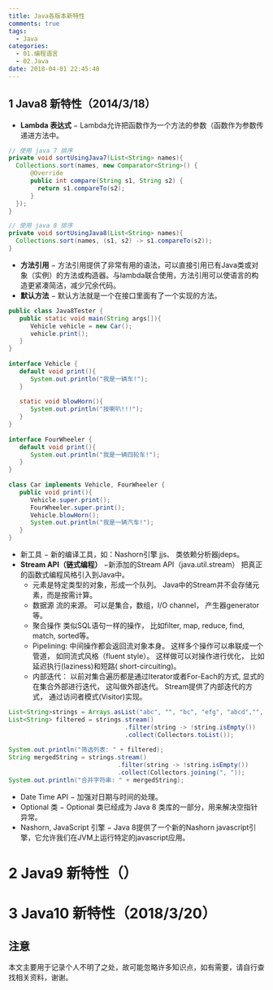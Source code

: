 ```yaml
---
title: Java各版本新特性
comments: true
tags:
  - Java
categories:
  - 01.编程语言
  - 02.Java
date: 2018-04-01 22:45:48
---
```

## 1 Java8 新特性（2014/3/18）

- **Lambda 表达式** − Lambda允许把函数作为一个方法的参数（函数作为参数传递进方法中。
```java
// 使用 java 7 排序
private void sortUsingJava7(List<String> names){   
  Collections.sort(names, new Comparator<String>() {
      @Override
      public int compare(String s1, String s2) {
        return s1.compareTo(s2);
      }
  });
}

// 使用 java 8 排序
private void sortUsingJava8(List<String> names){
  Collections.sort(names, (s1, s2) -> s1.compareTo(s2));
}
```
- **方法引用** − 方法引用提供了非常有用的语法，可以直接引用已有Java类或对象（实例）的方法或构造器。与lambda联合使用，方法引用可以使语言的构造更紧凑简洁，减少冗余代码。
- **默认方法** − 默认方法就是一个在接口里面有了一个实现的方法。
```java
public class Java8Tester {
   public static void main(String args[]){
      Vehicle vehicle = new Car();
      vehicle.print();
   }
}
 
interface Vehicle {
   default void print(){
      System.out.println("我是一辆车!");
   }
    
   static void blowHorn(){
      System.out.println("按喇叭!!!");
   }
}
 
interface FourWheeler {
   default void print(){
      System.out.println("我是一辆四轮车!");
   }
}
 
class Car implements Vehicle, FourWheeler {
   public void print(){
      Vehicle.super.print();
      FourWheeler.super.print();
      Vehicle.blowHorn();
      System.out.println("我是一辆汽车!");
   }
}
```
- 新工具 − 新的编译工具，如：Nashorn引擎 jjs、 类依赖分析器jdeps。
- **Stream API（链式编程）** −新添加的Stream API（java.util.stream） 把真正的函数式编程风格引入到Java中。
  - 元素是特定类型的对象，形成一个队列。 Java中的Stream并不会存储元素，而是按需计算。
  - 数据源 流的来源。 可以是集合，数组，I/O channel， 产生器generator 等。
  - 聚合操作 类似SQL语句一样的操作， 比如filter, map, reduce, find, match, sorted等。  
  - Pipelining: 中间操作都会返回流对象本身。 这样多个操作可以串联成一个管道， 如同流式风格（fluent style）。 这样做可以对操作进行优化， 比如延迟执行(laziness)和短路( short-circuiting)。
  - 内部迭代： 以前对集合遍历都是通过Iterator或者For-Each的方式, 显式的在集合外部进行迭代， 这叫做外部迭代。 Stream提供了内部迭代的方式， 通过访问者模式(Visitor)实现。
```java
List<String>strings = Arrays.asList("abc", "", "bc", "efg", "abcd","", "jkl");
List<String> filtered = strings.stream()
                                .filter(string -> !string.isEmpty())
                                .collect(Collectors.toList());
 
System.out.println("筛选列表: " + filtered);
String mergedString = strings.stream()
                              .filter(string -> !string.isEmpty())
                              .collect(Collectors.joining(", "));
System.out.println("合并字符串: " + mergedString);
```
- Date Time API − 加强对日期与时间的处理。
- Optional 类 − Optional 类已经成为 Java 8 类库的一部分，用来解决空指针异常。
- Nashorn, JavaScript 引擎 − Java 8提供了一个新的Nashorn javascript引擎，它允许我们在JVM上运行特定的javascript应用。

<!--more-->

# 2 Java9 新特性（）

# 3 Java10 新特性（2018/3/20）

## 注意

本文主要用于记录个人不明了之处，故可能忽略许多知识点，如有需要，请自行查找相关资料，谢谢。